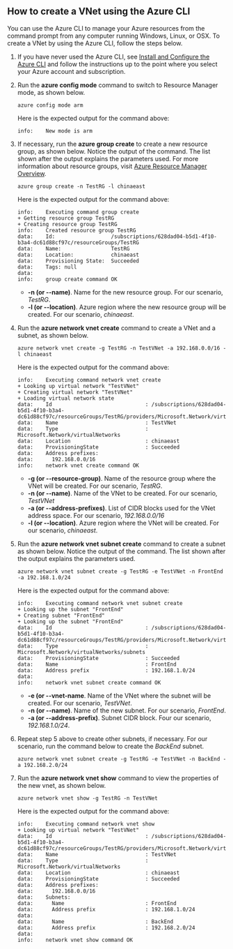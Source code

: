 ## How to create a VNet using the Azure CLI
You can use the Azure CLI to manage your Azure resources from the command prompt from any computer running Windows, Linux, or OSX. To create a VNet by using the Azure CLI, follow the steps below.

1. If you have never used the Azure CLI, see [Install and Configure the Azure CLI](/documentation/articles/cli-install-nodejs/) and follow the instructions up to the point where you select your Azure account and subscription.
2. Run the **azure config mode** command to switch to Resource Manager mode, as shown below.

    ```
    azure config mode arm
    ```

    Here is the expected output for the command above:

    ```
    info:    New mode is arm
    ```
3. If necessary, run the **azure group create** to create a new resource group, as shown below. Notice the output of the command. The list shown after the output explains the parameters used. For more information about resource groups, visit [Azure Resource Manager Overview](../articles/azure-resource-manager/resource-group-overview.md#resource-groups).

    ```
    azure group create -n TestRG -l chinaeast
    ```

    Here is the expected output for the command above:

    ```
    info:    Executing command group create
    + Getting resource group TestRG
    + Creating resource group TestRG
    info:    Created resource group TestRG
    data:    Id:                  /subscriptions/628dad04-b5d1-4f10-b3a4-dc61d88cf97c/resourceGroups/TestRG
    data:    Name:                TestRG
    data:    Location:            chinaeast
    data:    Provisioning State:  Succeeded
    data:    Tags: null
    data:
    info:    group create command OK
    ```

    * **-n (or --name)**. Name for the new resource group. For our scenario, *TestRG*.
    * **-l (or --location)**. Azure region where the new resource group will be created. For our scenario, *chinaeast*.
4. Run the **azure network vnet create** command to create a VNet and a subnet, as shown below. 

    ```
    azure network vnet create -g TestRG -n TestVNet -a 192.168.0.0/16 -l chinaeast
    ```

    Here is the expected output for the command above:

    ```
    info:    Executing command network vnet create
    + Looking up virtual network "TestVNet"
    + Creating virtual network "TestVNet"
    + Loading virtual network state
    data:    Id                              : /subscriptions/628dad04-b5d1-4f10-b3a4-dc61d88cf97c/resourceGroups/TestRG/providers/Microsoft.Network/virtualNetworks/TestVNet2
    data:    Name                            : TestVNet
    data:    Type                            : Microsoft.Network/virtualNetworks
    data:    Location                        : chinaeast
    data:    ProvisioningState               : Succeeded
    data:    Address prefixes:
    data:      192.168.0.0/16
    info:    network vnet create command OK
    ```

    * **-g (or --resource-group)**. Name of the resource group where the VNet will be created. For our scenario, *TestRG*.
    * **-n (or --name)**. Name of the VNet to be created. For our scenario, *TestVNet*
    * **-a (or --address-prefixes)**. List of CIDR blocks used for the VNet address space. For our scenario, *192.168.0.0/16*
    * **-l (or --location)**. Azure region where the VNet will be created. For our scenario, *chinaeast*.
5. Run the **azure network vnet subnet create** command to create a subnet as shown below. Notice the output of the command. The list shown after the output explains the parameters used.

    ```
    azure network vnet subnet create -g TestRG -e TestVNet -n FrontEnd -a 192.168.1.0/24
    ```

    Here is the expected output for the command above:

    ```
    info:    Executing command network vnet subnet create
    + Looking up the subnet "FrontEnd"
    + Creating subnet "FrontEnd"
    + Looking up the subnet "FrontEnd"
    data:    Id                              : /subscriptions/628dad04-b5d1-4f10-b3a4-dc61d88cf97c/resourceGroups/TestRG/providers/Microsoft.Network/virtualNetworks/TestVNet/subnets/FrontEnd
    data:    Type                            : Microsoft.Network/virtualNetworks/subnets
    data:    ProvisioningState               : Succeeded
    data:    Name                            : FrontEnd
    data:    Address prefix                  : 192.168.1.0/24
    data:
    info:    network vnet subnet create command OK
    ```

    * **-e (or --vnet-name**. Name of the VNet where the subnet will be created. For our scenario, *TestVNet*.
    * **-n (or --name)**. Name of the new subnet. For our scenario, *FrontEnd*.
    * **-a (or --address-prefix)**. Subnet CIDR block. Four our scenario, *192.168.1.0/24*.
6. Repeat step 5 above to create other subnets, if necessary. For our scenario, run the command below to create the *BackEnd* subnet.

    ```
    azure network vnet subnet create -g TestRG -e TestVNet -n BackEnd -a 192.168.2.0/24
    ```
7. Run the **azure network vnet show** command to view the properties of the new vnet, as shown below.

    ```
    azure network vnet show -g TestRG -n TestVNet
    ```

    Here is the expected output for the command above:

    ```
    info:    Executing command network vnet show
    + Looking up virtual network "TestVNet"
    data:    Id                              : /subscriptions/628dad04-b5d1-4f10-b3a4-dc61d88cf97c/resourceGroups/TestRG/providers/Microsoft.Network/virtualNetworks/TestVNet
    data:    Name                            : TestVNet
    data:    Type                            : Microsoft.Network/virtualNetworks
    data:    Location                        : chinaeast
    data:    ProvisioningState               : Succeeded
    data:    Address prefixes:
    data:      192.168.0.0/16
    data:    Subnets:
    data:      Name                          : FrontEnd
    data:      Address prefix                : 192.168.1.0/24
    data:
    data:      Name                          : BackEnd
    data:      Address prefix                : 192.168.2.0/24
    data:
    info:    network vnet show command OK
    ```